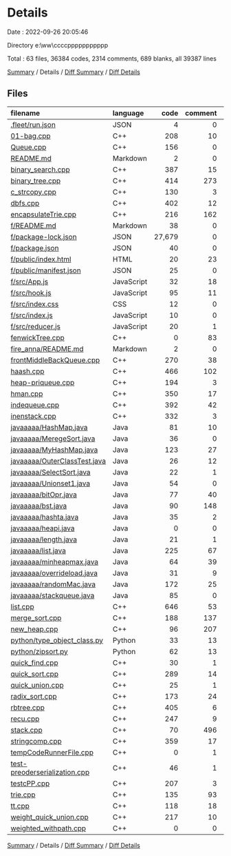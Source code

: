 # Details

Date : 2022-09-26 20:05:46

Directory e:\\ww\\ccccppppppppppp

Total : 63 files,  36384 codes, 2314 comments, 689 blanks, all 39387 lines

[Summary](results.md) / Details / [Diff Summary](diff.md) / [Diff Details](diff-details.md)

## Files
| filename | language | code | comment | blank | total |
| :--- | :--- | ---: | ---: | ---: | ---: |
| [.fleet/run.json](/.fleet/run.json) | JSON | 4 | 0 | 1 | 5 |
| [01-bag.cpp](/01-bag.cpp) | C++ | 208 | 10 | 11 | 229 |
| [Queue.cpp](/Queue.cpp) | C++ | 156 | 0 | 4 | 160 |
| [README.md](/README.md) | Markdown | 2 | 0 | 1 | 3 |
| [binary_search.cpp](/binary_search.cpp) | C++ | 387 | 15 | 17 | 419 |
| [binary_tree.cpp](/binary_tree.cpp) | C++ | 414 | 273 | 40 | 727 |
| [c_strcopy.cpp](/c_strcopy.cpp) | C++ | 130 | 3 | 11 | 144 |
| [dbfs.cpp](/dbfs.cpp) | C++ | 402 | 12 | 17 | 431 |
| [encapsulateTrie.cpp](/encapsulateTrie.cpp) | C++ | 216 | 162 | 20 | 398 |
| [f/README.md](/f/README.md) | Markdown | 38 | 0 | 33 | 71 |
| [f/package-lock.json](/f/package-lock.json) | JSON | 27,679 | 0 | 1 | 27,680 |
| [f/package.json](/f/package.json) | JSON | 40 | 0 | 1 | 41 |
| [f/public/index.html](/f/public/index.html) | HTML | 20 | 23 | 1 | 44 |
| [f/public/manifest.json](/f/public/manifest.json) | JSON | 25 | 0 | 1 | 26 |
| [f/src/App.js](/f/src/App.js) | JavaScript | 32 | 18 | 4 | 54 |
| [f/src/hook.js](/f/src/hook.js) | JavaScript | 95 | 11 | 15 | 121 |
| [f/src/index.css](/f/src/index.css) | CSS | 12 | 0 | 2 | 14 |
| [f/src/index.js](/f/src/index.js) | JavaScript | 10 | 0 | 5 | 15 |
| [f/src/reducer.js](/f/src/reducer.js) | JavaScript | 20 | 1 | 3 | 24 |
| [fenwickTree.cpp](/fenwickTree.cpp) | C++ | 0 | 83 | 9 | 92 |
| [fire_anna/README.md](/fire_anna/README.md) | Markdown | 2 | 0 | 1 | 3 |
| [frontMiddleBackQueue.cpp](/frontMiddleBackQueue.cpp) | C++ | 270 | 38 | 20 | 328 |
| [haash.cpp](/haash.cpp) | C++ | 466 | 102 | 24 | 592 |
| [heap-priqueue.cpp](/heap-priqueue.cpp) | C++ | 194 | 3 | 6 | 203 |
| [hman.cpp](/hman.cpp) | C++ | 350 | 17 | 13 | 380 |
| [indequeue.cpp](/indequeue.cpp) | C++ | 392 | 42 | 17 | 451 |
| [inenstack.cpp](/inenstack.cpp) | C++ | 332 | 3 | 13 | 348 |
| [javaaaaa/HashMap.java](/javaaaaa/HashMap.java) | Java | 81 | 10 | 9 | 100 |
| [javaaaaa/MeregeSort.java](/javaaaaa/MeregeSort.java) | Java | 36 | 0 | 6 | 42 |
| [javaaaaa/MyHashMap.java](/javaaaaa/MyHashMap.java) | Java | 123 | 27 | 10 | 160 |
| [javaaaaa/OuterClassTest.java](/javaaaaa/OuterClassTest.java) | Java | 26 | 12 | 6 | 44 |
| [javaaaaa/SelectSort.java](/javaaaaa/SelectSort.java) | Java | 22 | 1 | 2 | 25 |
| [javaaaaa/Unionset1.java](/javaaaaa/Unionset1.java) | Java | 54 | 0 | 11 | 65 |
| [javaaaaa/bitOpr.java](/javaaaaa/bitOpr.java) | Java | 77 | 40 | 13 | 130 |
| [javaaaaa/bst.java](/javaaaaa/bst.java) | Java | 90 | 148 | 19 | 257 |
| [javaaaaa/hashta.java](/javaaaaa/hashta.java) | Java | 35 | 2 | 4 | 41 |
| [javaaaaa/heapi.java](/javaaaaa/heapi.java) | Java | 0 | 0 | 1 | 1 |
| [javaaaaa/length.java](/javaaaaa/length.java) | Java | 21 | 1 | 5 | 27 |
| [javaaaaa/list.java](/javaaaaa/list.java) | Java | 225 | 67 | 40 | 332 |
| [javaaaaa/minheapmax.java](/javaaaaa/minheapmax.java) | Java | 64 | 39 | 8 | 111 |
| [javaaaaa/overrideload.java](/javaaaaa/overrideload.java) | Java | 31 | 9 | 6 | 46 |
| [javaaaaa/randomMac.java](/javaaaaa/randomMac.java) | Java | 172 | 25 | 18 | 215 |
| [javaaaaa/stackqueue.java](/javaaaaa/stackqueue.java) | Java | 85 | 0 | 6 | 91 |
| [list.cpp](/list.cpp) | C++ | 646 | 53 | 22 | 721 |
| [merge_sort.cpp](/merge_sort.cpp) | C++ | 188 | 137 | 17 | 342 |
| [new_heap.cpp](/new_heap.cpp) | C++ | 96 | 207 | 28 | 331 |
| [python/type_object_class.py](/python/type_object_class.py) | Python | 33 | 13 | 8 | 54 |
| [python/zipsort.py](/python/zipsort.py) | Python | 62 | 13 | 13 | 88 |
| [quick_find.cpp](/quick_find.cpp) | C++ | 30 | 1 | 3 | 34 |
| [quick_sort.cpp](/quick_sort.cpp) | C++ | 289 | 14 | 13 | 316 |
| [quick_union.cpp](/quick_union.cpp) | C++ | 25 | 1 | 7 | 33 |
| [radix_sort.cpp](/radix_sort.cpp) | C++ | 173 | 24 | 12 | 209 |
| [rbtree.cpp](/rbtree.cpp) | C++ | 405 | 6 | 19 | 430 |
| [recu.cpp](/recu.cpp) | C++ | 247 | 9 | 17 | 273 |
| [stack.cpp](/stack.cpp) | C++ | 70 | 496 | 26 | 592 |
| [stringcomp.cpp](/stringcomp.cpp) | C++ | 359 | 17 | 13 | 389 |
| [tempCodeRunnerFile.cpp](/tempCodeRunnerFile.cpp) | C++ | 0 | 1 | 0 | 1 |
| [test-preoderserialization.cpp](/test-preoderserialization.cpp) | C++ | 46 | 1 | 1 | 48 |
| [testcPP.cpp](/testcPP.cpp) | C++ | 207 | 3 | 3 | 213 |
| [trie.cpp](/trie.cpp) | C++ | 135 | 93 | 11 | 239 |
| [tt.cpp](/tt.cpp) | C++ | 118 | 18 | 9 | 145 |
| [weight_quick_union.cpp](/weight_quick_union.cpp) | C++ | 217 | 10 | 11 | 238 |
| [weighted_withpath.cpp](/weighted_withpath.cpp) | C++ | 0 | 0 | 1 | 1 |

[Summary](results.md) / Details / [Diff Summary](diff.md) / [Diff Details](diff-details.md)